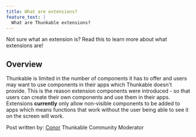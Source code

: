 ```yaml
---
title: What are extensions?
feature_text: |
  What are Thunkable extensions?
---
```


Not sure what an extension is? Read this to learn more about what extensions are!

<!-- more -->

## Overview

Thunkable is limited in the number of components it has to offer and users may want to use components in their apps which Thunkable doesn't provide. This is the reason extension components were introduced - so that users can create their own components and use them in their apps. Extensions <b>currently</b> only allow non-visible components to be added to apps which means functions that work without the user being able to see it on the screen will work.

Post written by:
<a href="community.thunkable.com/users/conor/">Conor</a>
Thunkable Community Moderator
